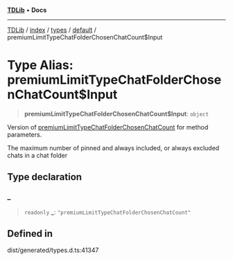 [**TDLib**](../../../../../../README.md) • **Docs**

***

[TDLib](../../../../../../modules.md) / [index](../../../../../README.md) / [types](../../../README.md) / [default](../README.md) / premiumLimitTypeChatFolderChosenChatCount$Input

# Type Alias: premiumLimitTypeChatFolderChosenChatCount$Input

> **premiumLimitTypeChatFolderChosenChatCount$Input**: `object`

Version of [premiumLimitTypeChatFolderChosenChatCount](premiumLimitTypeChatFolderChosenChatCount.md) for method parameters.

The maximum number of pinned and always included, or always excluded chats in a chat folder

## Type declaration

### \_

> `readonly` **\_**: `"premiumLimitTypeChatFolderChosenChatCount"`

## Defined in

dist/generated/types.d.ts:41347
